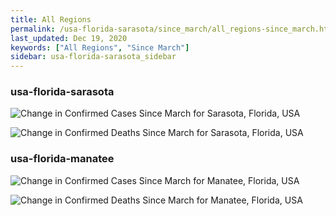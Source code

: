 ```yaml
---
title: All Regions
permalink: /usa-florida-sarasota/since_march/all_regions-since_march.html
last_updated: Dec 19, 2020
keywords: ["All Regions", "Since March"]
sidebar: usa-florida-sarasota_sidebar
---
```


<h3>usa-florida-sarasota</h3>

![Change in Confirmed Cases Since March for Sarasota, Florida, USA](/covid_tracker/images/graphs/usa-florida-sarasota-delta_confirmed-since_march_graph.png)

![Change in Confirmed Deaths Since March for Sarasota, Florida, USA](/covid_tracker/images/graphs/usa-florida-sarasota-delta_deaths-since_march_graph.png)

<h3>usa-florida-manatee</h3>

![Change in Confirmed Cases Since March for Manatee, Florida, USA](/covid_tracker/images/graphs/usa-florida-manatee-delta_confirmed-since_march_graph.png)

![Change in Confirmed Deaths Since March for Manatee, Florida, USA](/covid_tracker/images/graphs/usa-florida-manatee-delta_deaths-since_march_graph.png)
